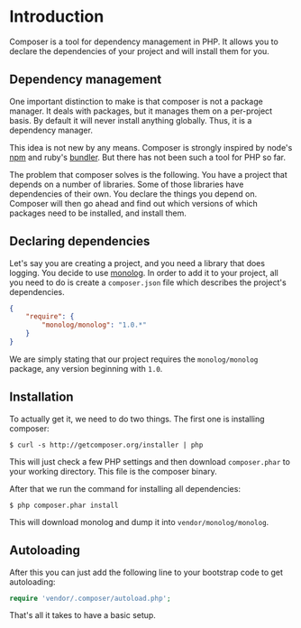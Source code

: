 # Introduction

Composer is a tool for dependency management in PHP. It allows you to declare
the dependencies of your project and will install them for you.

## Dependency management

One important distinction to make is that composer is not a package manager. It
deals with packages, but it manages them on a per-project basis. By default it
will never install anything globally. Thus, it is a dependency manager.

This idea is not new by any means. Composer is strongly inspired by
node's [npm](http://npmjs.org/) and ruby's [bundler](http://gembundler.com/).
But there has not been such a tool for PHP so far.

The problem that composer solves is the following. You have a project that
depends on a number of libraries. Some of those libraries have dependencies of
their own. You declare the things you depend on. Composer will then go ahead
and find out which versions of which packages need to be installed, and
install them.

## Declaring dependencies

Let's say you are creating a project, and you need a library that does logging.
You decide to use [monolog](https://github.com/Seldaek/monolog). In order to
add it to your project, all you need to do is create a `composer.json` file
which describes the project's dependencies.

```json
{
    "require": {
        "monolog/monolog": "1.0.*"
    }
}
```

We are simply stating that our project requires the `monolog/monolog` package,
any version beginning with `1.0`.

## Installation

To actually get it, we need to do two things. The first one is installing
composer:

    $ curl -s http://getcomposer.org/installer | php

This will just check a few PHP settings and then download `composer.phar` to
your working directory. This file is the composer binary.

After that we run the command for installing all dependencies:

    $ php composer.phar install

This will download monolog and dump it into `vendor/monolog/monolog`.

## Autoloading

After this you can just add the following line to your bootstrap code to get
autoloading:

```php
require 'vendor/.composer/autoload.php';
```

That's all it takes to have a basic setup.
